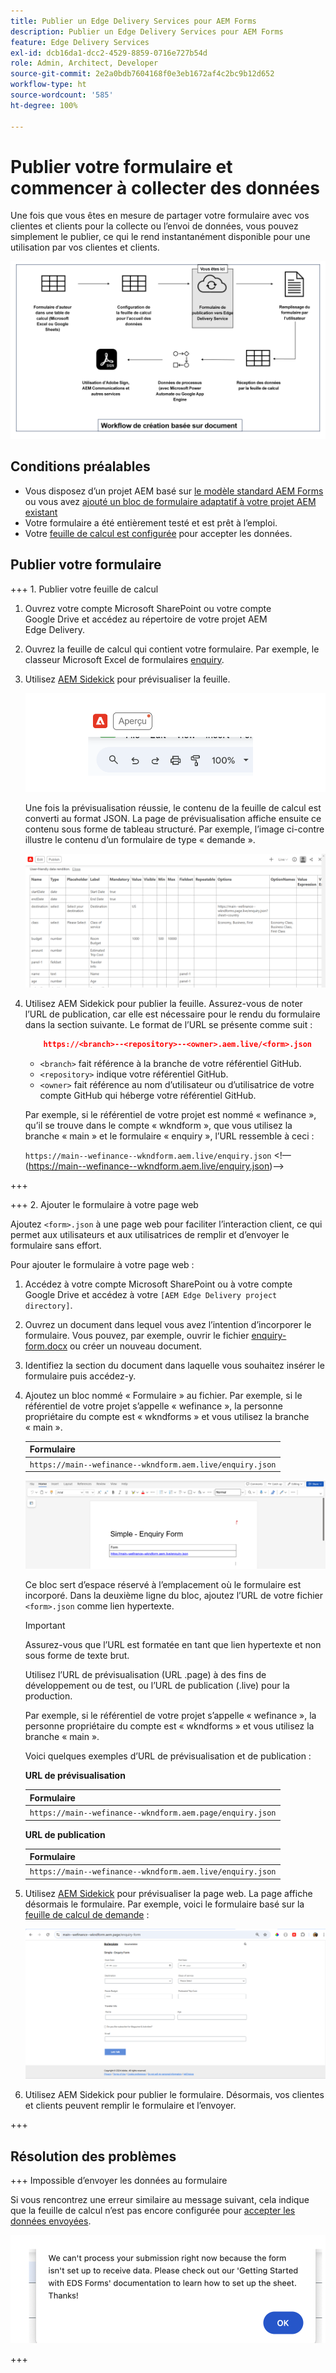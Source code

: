 ```yaml
---
title: Publier un Edge Delivery Services pour AEM Forms
description: Publier un Edge Delivery Services pour AEM Forms
feature: Edge Delivery Services
exl-id: dcb16da1-dcc2-4529-8859-0716e727b54d
role: Admin, Architect, Developer
source-git-commit: 2e2a0bdb7604168f0e3eb1672af4c2bc9b12d652
workflow-type: ht
source-wordcount: '585'
ht-degree: 100%

---
```


# Publier votre formulaire et commencer à collecter des données

Une fois que vous êtes en mesure de partager votre formulaire avec vos clientes et clients pour la collecte ou l’envoi de données, vous pouvez simplement le publier, ce qui le rend instantanément disponible pour une utilisation par vos clientes et clients.

![Écosystème de création basé sur des documents](/help/edge/assets/document-based-authoring-workflow-publish-form.png)

## Conditions préalables

- Vous disposez d’un projet AEM basé sur [le modèle standard AEM Forms](/help/edge/docs/forms/tutorial.md#create-a-new-aem-project-pre-configured-with-adaptive-forms-block) ou vous avez [ajouté un bloc de formulaire adaptatif à votre projet AEM existant](/help/edge/docs/forms/tutorial.md#add-adaptive-forms-block-to-your-existing-aem-project)
- Votre formulaire a été entièrement testé et est prêt à l’emploi.
- Votre [feuille de calcul est configurée](/help/edge/docs/forms/submit-forms.md) pour accepter les données.


## Publier votre formulaire

+++ &#x200B;1. Publier votre feuille de calcul

1. Ouvrez votre compte Microsoft SharePoint ou votre compte Google Drive et accédez au répertoire de votre projet AEM Edge Delivery.

1. Ouvrez la feuille de calcul qui contient votre formulaire. Par exemple, le classeur Microsoft Excel de formulaires [enquiry](/help/edge/assets/enquiry.xlsx).

1. Utilisez [AEM Sidekick](https://www.aem.live/developer/tutorial#preview-and-publish-your-content) pour prévisualiser la feuille.

   ![Utilisation d’AEM Sidekick pour prévisualiser la feuille](/help/edge/assets/preview-form.png)

   Une fois la prévisualisation réussie, le contenu de la feuille de calcul est converti au format JSON. La page de prévisualisation affiche ensuite ce contenu sous forme de tableau structuré. Par exemple, l’image ci-contre illustre le contenu d’un formulaire de type « demande ».

   ![Prévisualisation de formulaire au format JSON](/help/edge/assets/forms-preview-json-format.png)

1. Utilisez AEM Sidekick pour publier la feuille. Assurez-vous de noter l’URL de publication, car elle est nécessaire pour le rendu du formulaire dans la section suivante. Le format de l’URL se présente comme suit :


   ```JSON
       https://<branch>--<repository>--<owner>.aem.live/<form>.json
   ```

   - `<branch>` fait référence à la branche de votre référentiel GitHub.
   - `<repository>` indique votre référentiel GitHub.
   - `<owner>` fait référence au nom d’utilisateur ou d’utilisatrice de votre compte GitHub qui héberge votre référentiel GitHub.

   Par exemple, si le référentiel de votre projet est nommé « wefinance », qu’il se trouve dans le compte « wkndform », que vous utilisez la branche « main » et le formulaire « enquiry », l’URL ressemble à ceci :

   `https://main--wefinance--wkndform.aem.live/enquiry.json`
&lt;!—(https://main--wefinance--wkndform.aem.live/enquiry.json)-->

+++

+++ &#x200B;2. Ajouter le formulaire à votre page web

Ajoutez `<form>.json` à une page web pour faciliter l’interaction client, ce qui permet aux utilisateurs et aux utilisatrices de remplir et d’envoyer le formulaire sans effort.


Pour ajouter le formulaire à votre page web :

1. Accédez à votre compte Microsoft SharePoint ou à votre compte Google Drive et accédez à votre `[AEM Edge Delivery project directory]`.

1. Ouvrez un document dans lequel vous avez l’intention d’incorporer le formulaire. Vous pouvez, par exemple, ouvrir le fichier [enquiry-form.docx](/help/edge/assets/enquiry-form.docx) ou créer un nouveau document.

1. Identifiez la section du document dans laquelle vous souhaitez insérer le formulaire puis accédez-y.

1. Ajoutez un bloc nommé « Formulaire » au fichier. Par exemple, si le référentiel de votre projet s’appelle « wefinance », la personne propriétaire du compte est « wkndforms » et vous utilisez la branche « main ».

   | Formulaire |
   |---|
   | `https://main--wefinance--wkndform.aem.live/enquiry.json` |

   ![Ajout d’un bloc nommé « Formulaire » au fichier](/help/edge/assets/enquiry-doc-to-embed-form.png)

   Ce bloc sert d’espace réservé à l’emplacement où le formulaire est incorporé. Dans la deuxième ligne du bloc, ajoutez l’URL de votre fichier `<form>.json` comme lien hypertexte.

   >[!IMPORTANT]
   >
   >
   > Assurez-vous que l’URL est formatée en tant que lien hypertexte et non sous forme de texte brut.

   Utilisez l’URL de prévisualisation (URL .page) à des fins de développement ou de test, ou l’URL de publication (.live) pour la production.

   Par exemple, si le référentiel de votre projet s’appelle « wefinance », la personne propriétaire du compte est « wkndforms » et vous utilisez la branche « main ».

   Voici quelques exemples d’URL de prévisualisation et de publication :

   **URL de prévisualisation**

   | Formulaire |
   |---|
   | `https://main--wefinance--wkndform.aem.page/enquiry.json` |


   **URL de publication**

   | Formulaire |
   |---|
   | `https://main--wefinance--wkndform.aem.live/enquiry.json` |

1. Utilisez [AEM Sidekick](https://www.aem.live/developer/tutorial#preview-and-publish-your-content) pour prévisualiser la page web. La page affiche désormais le formulaire. Par exemple, voici le formulaire basé sur la [feuille de calcul de demande](/help/edge/assets/enquiry-form.docx) :


   ![Exemple de formulaire EDS](/help/edge/assets/updated-form.png)

1. Utilisez AEM Sidekick pour publier le formulaire. Désormais, vos clientes et clients peuvent remplir le formulaire et l’envoyer.

+++

## Résolution des problèmes

+++ Impossible d’envoyer les données au formulaire

Si vous rencontrez une erreur similaire au message suivant, cela indique que la feuille de calcul n’est pas encore configurée pour [accepter les données envoyées](/help/edge/docs/forms/submit-forms.md).

![Erreur lors de l’envoi du formulaire](/help/edge/assets/form-error.png)

+++



